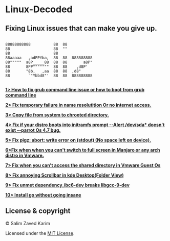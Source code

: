 # Linux-Decoded 
## Fixing Linux issues that can make you give up.

```ascii
                                        
88888888888          88  88             
88                   88  ""             
88                   88                 
88aaaaa   ,adPPYba,  88  88  888888888  
88"""""  a8P_____88  88  88       a8P"  
88       8PP"""""""  88  88    ,d8P'    
88       "8b,   ,aa  88  88  ,d8"       
88        `"Ybbd8"'  88  88  888888888  
 
 ```
 
                                        


**[1> How to fix grub command line issue or how to boot from grub command line](https://github.com/Feliz-S/Decode-Linux/blob/master/Fix%20if%20your%20linux%20distro%20boots%20into%20grub%20command%20line%20or%20how%20to%20boot%20from%20grub%20cmd%20line.md)**

**[2> Fix temporary failure in name resolutition Or no internet access.](https://github.com/Feliz-S/Linux-Decoded/blob/master/Fix%20temporary%20failure%20in%20name%20resolution.md)**

**[3> Copy file from system to chrooted directory.](https://github.com/Feliz-S/Linux-Decoded/blob/master/copy%20a%20file%20from%20system%20to%20chroot%20directory.MD)**

**[4> Fix if your distro boots into initramfs prompt --Alert /dev/sda* doesn't exist --parrot Os 4.7 bug.](https://github.com/Feliz-SZK/Linux-Decoded/blob/master/Fix%20if%20system%20boots%20into%20initramfs%20prompt.MD)**

**[5> Fix pigz: abort: write error on (stdout) (No space left on device).](https://github.com/Feliz-SZK/Linux-Decoded/blob/master/Fix%20mkinitramfs%20failure%20cpio%20141%20pigz%2028.md)**

**[6>Fix when when you can't switch to full screen in Manjaro or any arch distro in Vmware.](https://github.com/Feliz-SZK/Linux-Decoded/blob/master/Fix%20Resolution%20Issue%20on%20Manjaro(Vmware%20Guest).Md)**

**[7> Fix when you can't access the shared directory in Vmware Guest Os](https://github.com/Feliz-SZK/Linux-Decoded/blob/master/fix%20no%20shared%20directory%20in%20vmware%20guest%20Os(linux%2Cmac).md)**

**[8> Fix annoying Scrollbar in kde Desktop(Folder View)](https://github.com/Feliz-SZK/Linux-Decoded/blob/master/Fix%20Scrollbar%20in%20Kde%20Desktop(Folder%20View).md)**

**[9> Fix unmet dependency_ibc6-dev breaks libgcc-9-dev](https://github.com/Feliz-SZK/Linux-Decoded/blob/master/Fix%20libc6-dev%20Breaks%20libgcc-9-dev%20%3C%209.3.0-5%20but%209.2.1-8%20is%20to%20be%20installed.md)**

**[10> Install go without going insane](https://github.com/Feliz-SZK/Linux-Decoded/blob/master/How%20to%20install%20go%20without%20going%20insane.md)**



## License & copyright
 
© Salim Zaved Karim
 
Licensed under the [MIT License](https://github.com/Feliz-SZK/Linux-Decoded/blob/master/LICENSE).




